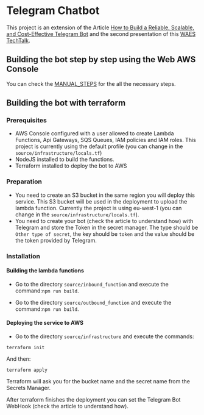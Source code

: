 # Telegram Chatbot

This project is an extension of the Article [How to Build a Reliable, Scalable, and Cost-Effective Telegram Bot](https://medium.com/wearewaes/how-to-build-a-reliable-scalable-and-cost-effective-telegram-bot-58ae2d6684b1) and the second presentation of this [WAES TechTalk](https://youtu.be/VIzLl-c71fI).

## Building the bot step by step using the Web AWS Console

You can check the [MANUAL_STEPS](MANUAL_STEPS.md) for the all the necessary steps.

## Building the bot with terraform

### Prerequisites

- AWS Console configured with a user allowed to create Lambda Functions, Api Gateways, SQS Queues, IAM policies and IAM roles. This project is currently using the default profile (you can change in the `source/infrastructure/locals.tf`)
- NodeJS installed to build the functions.
- Terraform installed to deploy the bot to AWS

### Preparation

- You need to create an S3 bucket in the same region you will deploy this service. This S3 bucket will be used in the deployment to upload the lambda function. Currently the project is using eu-west-1 (you can change in the `source/infrastructure/locals.tf`).
- You need to create your bot (check the article to understand how) with Telegram and store the Token in the secret manager. The type should be `Other type of secret`, the key should be `token` and the value should be the token provided by Telegram.

### Installation

#### Building the lambda functions

- Go to the directory `source/inbound_function` and execute the command:`npm run build`.

- Go to the directory `source/outbound_function` and execute the command:`npm run build`.

#### Deploying the service to AWS

- Go to the directory `source/infrastructure` and execute the commands:

```
terraform init
```

And then:

```
terraform apply
```

Terraform will ask you for the bucket name and the secret name from the Secrets Manager.

After terraform finishes the deployment you can set the Telegram Bot WebHook (check the article to understand how).
